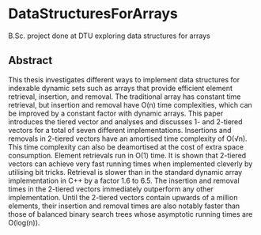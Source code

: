 # DataStructuresForArrays
B.Sc. project done at DTU exploring data structures for arrays

## Abstract
This thesis investigates different ways to implement data structures for indexable dynamic sets such as arrays that provide efficient element retrieval, insertion, and removal.
The traditional array has constant time retrieval, but insertion and removal have O(n) time complexities, which can be improved by a constant factor with dynamic arrays.
This paper introduces the tiered vector and analyses and discusses 1- and 2-tiered vectors for a total of seven different implementations.
Insertions and removals in 2-tiered vectors have an amortised time complexity of O(√n).
This time complexity can also be deamortised at the cost of extra space consumption. 
Element retrievals run in O(1) time.
It is shown that 2-tiered vectors can achieve very fast running times when implemented cleverly by utilising bit tricks.
Retrieval is slower than in the standard dynamic array implementation in C++ by a factor 1.6 to 6.5.
The insertion and removal times in the 2-tiered vectors immediately outperform any other implementation.
Until the 2-tiered vectors contain upwards of a million elements, their insertion and removal times are also notably faster than those of balanced binary search trees whose asymptotic running times are O(log(n)).
